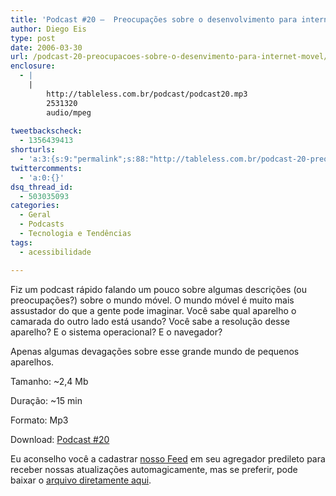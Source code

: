 ```yaml
---
title: 'Podcast #20 –  Preocupações sobre o desenvolvimento para internet móvel'
author: Diego Eis
type: post
date: 2006-03-30
url: /podcast-20-preocupacoes-sobre-o-desenvimento-para-internet-movel/
enclosure:
  - |
    |
        http://tableless.com.br/podcast/podcast20.mp3
        2531320
        audio/mpeg
        
tweetbackscheck:
  - 1356439413
shorturls:
  - 'a:3:{s:9:"permalink";s:88:"http://tableless.com.br/podcast-20-preocupacoes-sobre-o-desenvimento-para-internet-movel";s:7:"tinyurl";s:26:"http://tinyurl.com/3zdj5or";s:4:"isgd";s:19:"http://is.gd/FTgTQm";}'
twittercomments:
  - 'a:0:{}'
dsq_thread_id:
  - 503035093
categories:
  - Geral
  - Podcasts
  - Tecnologia e Tendências
tags:
  - acessibilidade

---
```

Fiz um podcast rápido falando um pouco sobre algumas descrições (ou preocupações?) sobre o mundo móvel. O mundo móvel é muito mais assustador do que a gente pode imaginar. Você sabe qual aparelho o camarada do outro lado está usando? Você sabe a resolução desse aparelho? E o sistema operacional? E o navegador?
  
Apenas algumas devagações sobre esse grande mundo de pequenos aparelhos.

Tamanho: ~2,4 Mb
  
Duração: ~15 min
  
Formato: Mp3
  
Download: [Podcast #20][1]

Eu aconselho você a cadastrar [nosso Feed][2] em seu agregador predileto para receber nossas atualizações automagicamente, mas se preferir, pode baixar o [arquivo diretamente aqui][1].

 [1]: http://tableless.com.br/podcast/podcast20.mp3 "Podcast 20 do Tableless"
 [2]: http://tableless.com.br/feed/ "Notícias e Podcasts sobre Web Standards"